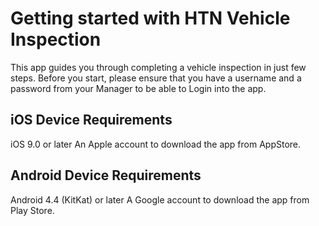 # Getting started with HTN Vehicle Inspection

This app guides you through completing a vehicle inspection in just few steps.
Before you start, please ensure that you have a username and a password from your Manager to be able to Login into the app.

## iOS Device Requirements 
iOS 9.0 or later
An Apple account to download the app from AppStore.

## Android Device Requirements 
Android 4.4 (KitKat) or later
A Google account to download the app from Play Store.
